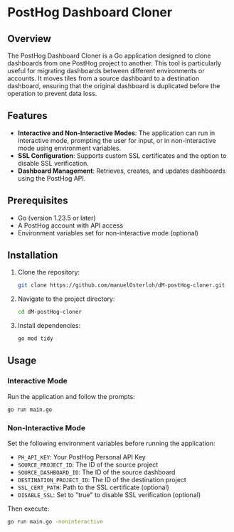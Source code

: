 # PostHog Dashboard Cloner

## Overview

The PostHog Dashboard Cloner is a Go application designed to clone dashboards from one PostHog project to another. This tool is particularly useful for migrating dashboards between different environments or accounts. It moves tiles from a source dashboard to a destination dashboard, ensuring that the original dashboard is duplicated before the operation to prevent data loss.

## Features

- **Interactive and Non-Interactive Modes**: The application can run in interactive mode, prompting the user for input, or in non-interactive mode using environment variables.
- **SSL Configuration**: Supports custom SSL certificates and the option to disable SSL verification.
- **Dashboard Management**: Retrieves, creates, and updates dashboards using the PostHog API.

## Prerequisites

- Go (version 1.23.5 or later)
- A PostHog account with API access
- Environment variables set for non-interactive mode (optional)

## Installation

1. Clone the repository:
   ```bash
   git clone https://github.com/manuelOsterloh/dM-postHog-cloner.git
   ```
2. Navigate to the project directory:
   ```bash
   cd dM-postHog-cloner
   ```
3. Install dependencies:
   ```bash
   go mod tidy
   ```

## Usage

### Interactive Mode

Run the application and follow the prompts:

```bash
go run main.go
```

### Non-Interactive Mode

Set the following environment variables before running the application:

- `PH_API_KEY`: Your PostHog Personal API Key
- `SOURCE_PROJECT_ID`: The ID of the source project
- `SOURCE_DASHBOARD_ID`: The ID of the source dashboard
- `DESTINATION_PROJECT_ID`: The ID of the destination project
- `SSL_CERT_PATH`: Path to the SSL certificate (optional)
- `DISABLE_SSL`: Set to "true" to disable SSL verification (optional)

Then execute:

```bash
go run main.go -noninteractive
```
